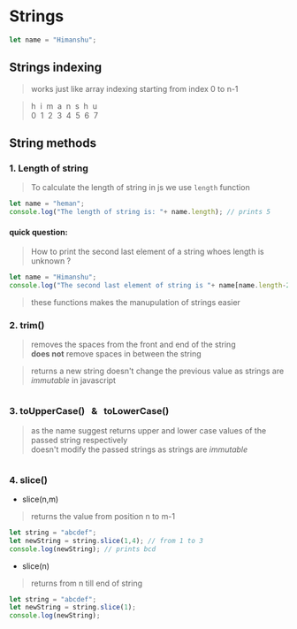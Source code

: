# Strings 
```js
let name = "Himanshu";
```

## Strings indexing
> works just like array indexing starting from index 0 to n-1

>h &nbsp;i &nbsp;m &nbsp;a &nbsp;n &nbsp;s &nbsp;h &nbsp;u <br>
>0 &nbsp;1 &nbsp;2 &nbsp;3 &nbsp;4 &nbsp;5 &nbsp;6 &nbsp;7


## String methods
### 1. Length of string

> To calculate the length of string in js we use `length` function

```js
let name = "heman";
console.log("The length of string is: "+ name.length); // prints 5

```

#### quick question:
> How to print the second last element of a string whoes length is unknown ?
 ```js
let name = "Himanshu";
console.log("The second last element of string is "+ name[name.length-2]);
```


> these functions makes the manupulation of strings easier

### 2. trim()

>  removes the spaces from the front and end of the string <br>
>  **does not** remove spaces in between the string <br>

>  returns a new string doesn't change the previous value
> as strings are _immutable_ in javascript

```js

```


### 3. toUpperCase() &nbsp; & &nbsp; toLowerCase()

> as the name suggest returns upper and lower case values of the passed string respectively <br>
> doesn't modify the passed strings as strings are _immutable_

```js
```


### 4. slice()

- slice(n,m)
> returns the value from position n to m-1

```js
let string = "abcdef";
let newString = string.slice(1,4); // from 1 to 3
console.log(newString); // prints bcd
```

- slice(n)
> returns from n till end of string
```js
let string = "abcdef";
let newString = string.slice(1);
console.log(newString);
```

